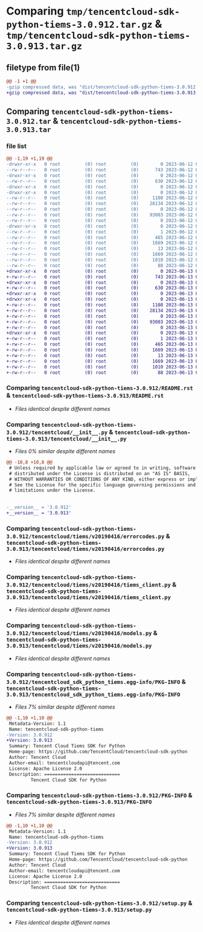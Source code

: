 # Comparing `tmp/tencentcloud-sdk-python-tiems-3.0.912.tar.gz` & `tmp/tencentcloud-sdk-python-tiems-3.0.913.tar.gz`

## filetype from file(1)

```diff
@@ -1 +1 @@
-gzip compressed data, was "dist/tencentcloud-sdk-python-tiems-3.0.912.tar", last modified: Mon Jun 12 03:14:16 2023, max compression
+gzip compressed data, was "dist/tencentcloud-sdk-python-tiems-3.0.913.tar", last modified: Tue Jun 13 02:27:17 2023, max compression
```

## Comparing `tencentcloud-sdk-python-tiems-3.0.912.tar` & `tencentcloud-sdk-python-tiems-3.0.913.tar`

### file list

```diff
@@ -1,19 +1,19 @@
-drwxr-xr-x   0 root         (0) root         (0)        0 2023-06-12 03:14:16.000000 tencentcloud-sdk-python-tiems-3.0.912/
--rw-r--r--   0 root         (0) root         (0)      743 2023-06-12 03:14:15.000000 tencentcloud-sdk-python-tiems-3.0.912/README.rst
-drwxr-xr-x   0 root         (0) root         (0)        0 2023-06-12 03:14:16.000000 tencentcloud-sdk-python-tiems-3.0.912/tencentcloud/
--rw-r--r--   0 root         (0) root         (0)      630 2023-06-12 03:14:15.000000 tencentcloud-sdk-python-tiems-3.0.912/tencentcloud/__init__.py
-drwxr-xr-x   0 root         (0) root         (0)        0 2023-06-12 03:14:16.000000 tencentcloud-sdk-python-tiems-3.0.912/tencentcloud/tiems/
-drwxr-xr-x   0 root         (0) root         (0)        0 2023-06-12 03:14:16.000000 tencentcloud-sdk-python-tiems-3.0.912/tencentcloud/tiems/v20190416/
--rw-r--r--   0 root         (0) root         (0)     1108 2023-06-12 03:14:15.000000 tencentcloud-sdk-python-tiems-3.0.912/tencentcloud/tiems/v20190416/errorcodes.py
--rw-r--r--   0 root         (0) root         (0)    28134 2023-06-12 03:14:15.000000 tencentcloud-sdk-python-tiems-3.0.912/tencentcloud/tiems/v20190416/tiems_client.py
--rw-r--r--   0 root         (0) root         (0)        0 2023-06-12 03:14:15.000000 tencentcloud-sdk-python-tiems-3.0.912/tencentcloud/tiems/v20190416/__init__.py
--rw-r--r--   0 root         (0) root         (0)    93003 2023-06-12 03:14:15.000000 tencentcloud-sdk-python-tiems-3.0.912/tencentcloud/tiems/v20190416/models.py
--rw-r--r--   0 root         (0) root         (0)        0 2023-06-12 03:14:15.000000 tencentcloud-sdk-python-tiems-3.0.912/tencentcloud/tiems/__init__.py
-drwxr-xr-x   0 root         (0) root         (0)        0 2023-06-12 03:14:16.000000 tencentcloud-sdk-python-tiems-3.0.912/tencentcloud_sdk_python_tiems.egg-info/
--rw-r--r--   0 root         (0) root         (0)        1 2023-06-12 03:14:16.000000 tencentcloud-sdk-python-tiems-3.0.912/tencentcloud_sdk_python_tiems.egg-info/dependency_links.txt
--rw-r--r--   0 root         (0) root         (0)      465 2023-06-12 03:14:16.000000 tencentcloud-sdk-python-tiems-3.0.912/tencentcloud_sdk_python_tiems.egg-info/SOURCES.txt
--rw-r--r--   0 root         (0) root         (0)     1669 2023-06-12 03:14:16.000000 tencentcloud-sdk-python-tiems-3.0.912/tencentcloud_sdk_python_tiems.egg-info/PKG-INFO
--rw-r--r--   0 root         (0) root         (0)       13 2023-06-12 03:14:16.000000 tencentcloud-sdk-python-tiems-3.0.912/tencentcloud_sdk_python_tiems.egg-info/top_level.txt
--rw-r--r--   0 root         (0) root         (0)     1669 2023-06-12 03:14:16.000000 tencentcloud-sdk-python-tiems-3.0.912/PKG-INFO
--rw-r--r--   0 root         (0) root         (0)     1010 2023-06-12 03:14:15.000000 tencentcloud-sdk-python-tiems-3.0.912/setup.py
--rw-r--r--   0 root         (0) root         (0)       88 2023-06-12 03:14:16.000000 tencentcloud-sdk-python-tiems-3.0.912/setup.cfg
+drwxr-xr-x   0 root         (0) root         (0)        0 2023-06-13 02:27:17.000000 tencentcloud-sdk-python-tiems-3.0.913/
+-rw-r--r--   0 root         (0) root         (0)      743 2023-06-13 02:27:17.000000 tencentcloud-sdk-python-tiems-3.0.913/README.rst
+drwxr-xr-x   0 root         (0) root         (0)        0 2023-06-13 02:27:17.000000 tencentcloud-sdk-python-tiems-3.0.913/tencentcloud/
+-rw-r--r--   0 root         (0) root         (0)      630 2023-06-13 02:27:17.000000 tencentcloud-sdk-python-tiems-3.0.913/tencentcloud/__init__.py
+drwxr-xr-x   0 root         (0) root         (0)        0 2023-06-13 02:27:17.000000 tencentcloud-sdk-python-tiems-3.0.913/tencentcloud/tiems/
+drwxr-xr-x   0 root         (0) root         (0)        0 2023-06-13 02:27:17.000000 tencentcloud-sdk-python-tiems-3.0.913/tencentcloud/tiems/v20190416/
+-rw-r--r--   0 root         (0) root         (0)     1108 2023-06-13 02:27:17.000000 tencentcloud-sdk-python-tiems-3.0.913/tencentcloud/tiems/v20190416/errorcodes.py
+-rw-r--r--   0 root         (0) root         (0)    28134 2023-06-13 02:27:17.000000 tencentcloud-sdk-python-tiems-3.0.913/tencentcloud/tiems/v20190416/tiems_client.py
+-rw-r--r--   0 root         (0) root         (0)        0 2023-06-13 02:27:17.000000 tencentcloud-sdk-python-tiems-3.0.913/tencentcloud/tiems/v20190416/__init__.py
+-rw-r--r--   0 root         (0) root         (0)    93003 2023-06-13 02:27:17.000000 tencentcloud-sdk-python-tiems-3.0.913/tencentcloud/tiems/v20190416/models.py
+-rw-r--r--   0 root         (0) root         (0)        0 2023-06-13 02:27:17.000000 tencentcloud-sdk-python-tiems-3.0.913/tencentcloud/tiems/__init__.py
+drwxr-xr-x   0 root         (0) root         (0)        0 2023-06-13 02:27:17.000000 tencentcloud-sdk-python-tiems-3.0.913/tencentcloud_sdk_python_tiems.egg-info/
+-rw-r--r--   0 root         (0) root         (0)        1 2023-06-13 02:27:17.000000 tencentcloud-sdk-python-tiems-3.0.913/tencentcloud_sdk_python_tiems.egg-info/dependency_links.txt
+-rw-r--r--   0 root         (0) root         (0)      465 2023-06-13 02:27:17.000000 tencentcloud-sdk-python-tiems-3.0.913/tencentcloud_sdk_python_tiems.egg-info/SOURCES.txt
+-rw-r--r--   0 root         (0) root         (0)     1669 2023-06-13 02:27:17.000000 tencentcloud-sdk-python-tiems-3.0.913/tencentcloud_sdk_python_tiems.egg-info/PKG-INFO
+-rw-r--r--   0 root         (0) root         (0)       13 2023-06-13 02:27:17.000000 tencentcloud-sdk-python-tiems-3.0.913/tencentcloud_sdk_python_tiems.egg-info/top_level.txt
+-rw-r--r--   0 root         (0) root         (0)     1669 2023-06-13 02:27:17.000000 tencentcloud-sdk-python-tiems-3.0.913/PKG-INFO
+-rw-r--r--   0 root         (0) root         (0)     1010 2023-06-13 02:27:17.000000 tencentcloud-sdk-python-tiems-3.0.913/setup.py
+-rw-r--r--   0 root         (0) root         (0)       88 2023-06-13 02:27:17.000000 tencentcloud-sdk-python-tiems-3.0.913/setup.cfg
```

### Comparing `tencentcloud-sdk-python-tiems-3.0.912/README.rst` & `tencentcloud-sdk-python-tiems-3.0.913/README.rst`

 * *Files identical despite different names*

### Comparing `tencentcloud-sdk-python-tiems-3.0.912/tencentcloud/__init__.py` & `tencentcloud-sdk-python-tiems-3.0.913/tencentcloud/__init__.py`

 * *Files 0% similar despite different names*

```diff
@@ -10,8 +10,8 @@
 # Unless required by applicable law or agreed to in writing, software
 # distributed under the License is distributed on an "AS IS" BASIS,
 # WITHOUT WARRANTIES OR CONDITIONS OF ANY KIND, either express or implied.
 # See the License for the specific language governing permissions and
 # limitations under the License.
 
 
-__version__ = '3.0.912'
+__version__ = '3.0.913'
```

### Comparing `tencentcloud-sdk-python-tiems-3.0.912/tencentcloud/tiems/v20190416/errorcodes.py` & `tencentcloud-sdk-python-tiems-3.0.913/tencentcloud/tiems/v20190416/errorcodes.py`

 * *Files identical despite different names*

### Comparing `tencentcloud-sdk-python-tiems-3.0.912/tencentcloud/tiems/v20190416/tiems_client.py` & `tencentcloud-sdk-python-tiems-3.0.913/tencentcloud/tiems/v20190416/tiems_client.py`

 * *Files identical despite different names*

### Comparing `tencentcloud-sdk-python-tiems-3.0.912/tencentcloud/tiems/v20190416/models.py` & `tencentcloud-sdk-python-tiems-3.0.913/tencentcloud/tiems/v20190416/models.py`

 * *Files identical despite different names*

### Comparing `tencentcloud-sdk-python-tiems-3.0.912/tencentcloud_sdk_python_tiems.egg-info/PKG-INFO` & `tencentcloud-sdk-python-tiems-3.0.913/tencentcloud_sdk_python_tiems.egg-info/PKG-INFO`

 * *Files 7% similar despite different names*

```diff
@@ -1,10 +1,10 @@
 Metadata-Version: 1.1
 Name: tencentcloud-sdk-python-tiems
-Version: 3.0.912
+Version: 3.0.913
 Summary: Tencent Cloud Tiems SDK for Python
 Home-page: https://github.com/TencentCloud/tencentcloud-sdk-python
 Author: Tencent Cloud
 Author-email: tencentcloudapi@tencent.com
 License: Apache License 2.0
 Description: ============================
         Tencent Cloud SDK for Python
```

### Comparing `tencentcloud-sdk-python-tiems-3.0.912/PKG-INFO` & `tencentcloud-sdk-python-tiems-3.0.913/PKG-INFO`

 * *Files 7% similar despite different names*

```diff
@@ -1,10 +1,10 @@
 Metadata-Version: 1.1
 Name: tencentcloud-sdk-python-tiems
-Version: 3.0.912
+Version: 3.0.913
 Summary: Tencent Cloud Tiems SDK for Python
 Home-page: https://github.com/TencentCloud/tencentcloud-sdk-python
 Author: Tencent Cloud
 Author-email: tencentcloudapi@tencent.com
 License: Apache License 2.0
 Description: ============================
         Tencent Cloud SDK for Python
```

### Comparing `tencentcloud-sdk-python-tiems-3.0.912/setup.py` & `tencentcloud-sdk-python-tiems-3.0.913/setup.py`

 * *Files identical despite different names*

